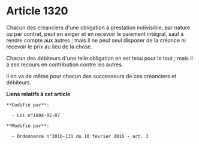 # Article 1320

Chacun des créanciers d'une obligation à prestation indivisible, par nature ou par contrat, peut en exiger et en recevoir le
paiement intégral, sauf à rendre compte aux autres ; mais il ne peut seul disposer de la créance ni recevoir le prix au lieu
de la chose. 

Chacun des débiteurs d'une telle obligation en est tenu pour le tout ; mais il a ses recours en contribution contre les
autres. 

Il en va de même pour chacun des successeurs de ces créanciers et débiteurs.

**Liens relatifs à cet article**

	**Codifié par**:

	  - Loi n°1804-02-07

	**Modifié par**:

	  - Ordonnance n°2016-131 du 10 février 2016 - art. 3
